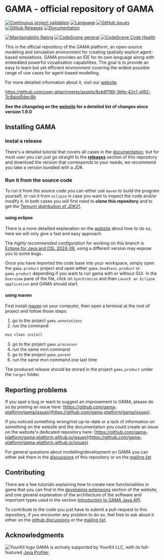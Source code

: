 # GAMA - official repository of GAMA
[![Continuous project validation](https://github.com/gama-platform/new.gama/actions/workflows/trigger-compilation.yaml/badge.svg)](https://github.com/gama-platform/gama/actions/workflows/trigger-compilation.yaml)
[![Language](https://img.shields.io/badge/language-java-brightgreen.svg)](https://www.java.com/)
[![GitHub issues](https://img.shields.io/github/issues/gama-platform/gama.svg)](https://github.com/gama-platform/gama/issues)
[![Github Releases](https://img.shields.io/github/release/gama-platform/gama.svg)](https://github.com/gama-platform/gama/releases)
[![Documentation](https://img.shields.io/badge/documentation-web-brightgreen.svg)](https://gama-platform.github.io)

[![Maintainability Rating](https://sonarcloud.io/api/project_badges/measure?project=gama-platform_new.gama&metric=sqale_rating)](https://sonarcloud.io/summary/new_code?id=gama-platform_new.gama)
[![CodeScene general](https://codescene.io/images/analyzed-by-codescene-badge.svg)](https://codescene.io/projects/51964)
[![CodeScene Code Health](https://codescene.io/projects/51964/status-badges/code-health)](https://codescene.io/projects/51964)


This is the official repository of the GAMA platform, an open-source modeling and simulation environment for creating spatially explicit agent-based simulations. GAMA provides an IDE for its own language along with embedded powerful vizualisation capabilities. The goal is to provide an easy to learn but yet efficient environment covering the widest possible range of use cases for agent-based modelling.

For more detailed information about it, visit our [website](https://gama-platform.org).


https://github.com/user-attachments/assets/8cb6f189-3bfe-42c1-a162-3c8abd5dec8b


**See the changelog on the [website](https://gama-platform.org/wiki/next/Changelog) for a detailed list of changes since version 1.9.0**  

## Installing GAMA

### Instal a release
There's a detailed tutorial that covers all cases in the [documentation](https://gama-platform.org/wiki/Installation), but for most user you can just go straight to the [**releases**](https://github.com/gama-platform/gama/releases) section of this repository and download the version that corresponds to your needs, we recommend you take a version bundled with a JDK.

### Run it from the source code

To run it from the source code you can either use `maven` to build the program yourself, or run it from `eclipse` in case you want to inspect the code and/or modify it. In both cases you will first need to **clone this repository** and to get the [Temurin distribution of JDK21](https://adoptium.net).

#### using eclipse

There is a more detailled explanation on the [website](https://gama-platform.org/wiki/InstallingGitVersion) about how to do so, here we will only give a fast and easy approach.

The _highly recommended configuration_ for working on this branch is [Eclipse for Java and DSL 2024-06](https://www.eclipse.org/downloads/packages/release/2024-06/r/eclipse-ide-java-and-dsl-developers), using a different version may expose you to some bugs.

Once you have imported the code base into your workspace, simply open the `gama.product` project and open either `gama.headless.product` or `gama.product` depending if you want to run gama with or without GUI.
In the `Overview` pane of the file, click on `Synchronize` and then `Launch an Eclipse application` and GAMA should start.

#### using maven

First install [maven](https://maven.apache.org/) on your computer, then open a terminal at the root of project and follow those steps:
1. go to the project `gama.annotations`
2. run the command:
```bash
mvn clean install
```
3. go to the project `gama.processor`
4. run the same mvn command
5. go to the project `gama.parent`
6. run the same mvn command one last time

The produced release should be stored in the project `gama.product` under the `target` folder.

## Reporting problems

If you spot a bug or want to suggest an improvement to GAMA, please do so by posting an issue here: [https://github.com/gama-platform/gama/issues](https://github.com/gama-platform/gama/issues). 

If you noticed something wrong/not up-to-date or a lack of information on something on the website and the documentation you could create an issue on the website's dedicated repository here: [https://github.com/gama-platform/gama-platform.github.io/issues](https://github.com/gama-platform/gama-platform.github.io/issues)

For general questions about modelling/development on GAMA you can either ask them in the [discussions](https://github.com/gama-platform/gama/discussions) of this repository or on the [mailing list](https://groups.google.com/g/gama-platform)

## Contributing

There are a few tutorials explaining how to create new functionalities in gama that you can find in the [developing extensions](https://gama-platform.org/wiki/DevelopingExtensions) section of the website, and one general explanation of the architecture of the software and important types used in the section [Introduction to GAMA Java API](https://gama-platform.org/wiki/Introduction-To-Gama-Java-API).

To contribute to the code you just have to submit a pull-request to this repository, if you encounter any problem to do so, feel free to ask about it either on the [github discussions](https://github.com/gama-platform/gama/discussions) or the [mailing list](https://groups.google.com/g/gama-platform).

 ## Acknowledgments

 ![YourKit logo](https://www.yourkit.com/images/yk_logo.svg) GAMA is actively supported by YourKit LLC, with its full-featured <a href="https://www.yourkit.com/java/profiler/index.jsp">Java Profiler</a>.


 
 

  
  
  
